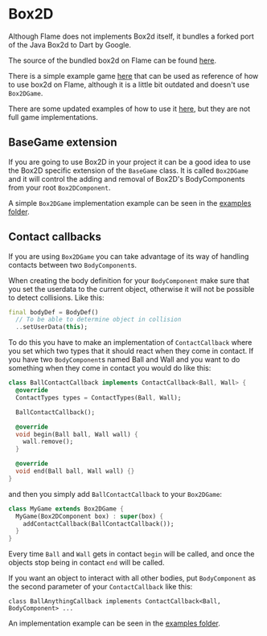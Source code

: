 # Box2D

Although Flame does not implements Box2d itself, it bundles a forked port of the Java Box2d to Dart by Google.

The source of the bundled box2d on Flame can be found [here](https://github.com/feroult/box2d.dart).

There is a simple example game [here](https://github.com/feroult/haunt) that can be used as reference of how to use box2d on Flame, although it is a little bit outdated and doesn't use `Box2DGame`.

There are some updated examples of how to use it [here](./examples/box2d), but they are not full game implementations.

## BaseGame extension

If you are going to use Box2D in your project it can be a good idea to use the Box2D specific extension of the `BaseGame` class. It is called `Box2DGame` and it will control the adding and removal of Box2D's BodyComponents from your root `Box2DComponent`.

A simple `Box2DGame` implementation example can be seen in the [examples folder](./examples/box2d/simple).

## Contact callbacks

If you are using `Box2DGame` you can take advantage of its way of handling contacts between two `BodyComponent`s.

When creating the body definition for your `BodyComponent` make sure that you set the userdata to the current object, otherwise it will not be possible to detect collisions.
Like this:
```dart
final bodyDef = BodyDef()
  // To be able to determine object in collision
  ..setUserData(this);
```

To do this you have to make an implementation of `ContactCallback` where you set which two types that it should react when they come in contact.
If you have two `BodyComponent`s named Ball and Wall and you want to do something when they come in contact you would do like this:

```dart
class BallContactCallback implements ContactCallback<Ball, Wall> {
  @override
  ContactTypes types = ContactTypes(Ball, Wall);

  BallContactCallback();

  @override
  void begin(Ball ball, Wall wall) {
    wall.remove();
  }

  @override
  void end(Ball ball, Wall wall) {}
}
```

and then you simply add `BallContactCallback` to your `Box2DGame`:

```dart
class MyGame extends Box2DGame {
  MyGame(Box2DComponent box) : super(box) {
    addContactCallback(BallContactCallback());
  }
}
```

Every time `Ball` and `Wall` gets in contact `begin` will be called, and once the objects stop being in contact `end` will be called.

If you want an object to interact with all other bodies, put `BodyComponent` as the second parameter of your `ContactCallback` like this:

`class BallAnythingCallback implements ContactCallback<Ball, BodyComponent> ...`

An implementation example can be seen in the [examples folder](./examples/box2d/contact_callbacks).
